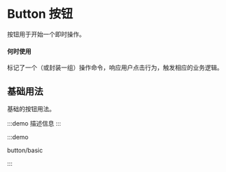 # Button 按钮

按钮用于开始一个即时操作。

#### 何时使用

标记了一个（或封装一组）操作命令，响应用户点击行为，触发相应的业务逻辑。

## 基础用法

基础的按钮用法。

:::demo 描述信息
<template>
<tu-button type="primary">测试按钮</tu-button>
</template>
:::

:::demo

button/basic

:::
